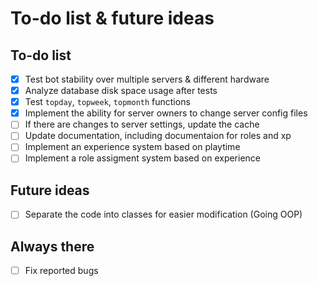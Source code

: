 # To-do list & future ideas
## To-do list
- [x] Test bot stability over multiple servers & different hardware
- [x] Analyze database disk space usage after tests
- [x] Test `topday`, `topweek`, `topmonth` functions
- [x] Implement the ability for server owners to change server config files
- [ ] If there are changes to server settings, update the cache
- [ ] Update documentation, including documentaion for roles and xp
- [ ] Implement an experience system based on playtime
- [ ] Implement a role assigment system based on experience

## Future ideas
- [ ] Separate the code into classes for easier modification (Going OOP)

## Always there
- [ ] Fix reported bugs
